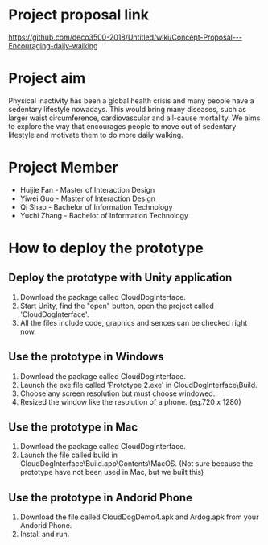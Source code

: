 # Project proposal link

 https://github.com/deco3500-2018/Untitled/wiki/Concept-Proposal---Encouraging-daily-walking
 
# Project aim
Physical inactivity has been a global health crisis and many people have a sedentary lifestyle nowadays. This would bring many diseases, such as larger waist circumference, cardiovascular and all-cause mortality. We aims to explore the way that encourages people to move out of sedentary lifestyle and motivate them to do more daily walking.


# Project Member
+  Huijie Fan - Master of Interaction Design
+  Yiwei Guo - Master of Interaction Design 
+  Qi Shao - Bachelor of Information Technology 
+  Yuchi Zhang - Bachelor of Information Technology

# How to deploy the prototype

## Deploy the prototype with Unity application
1. Download the package called CloudDogInterface.
2. Start Unity, find the "open" button, open the project called 'CloudDogInterface'.
3. All the files include code, graphics and sences can be checked right now.

## Use the prototype in Windows
1. Download the package called CloudDogInterface.
2. Launch the exe file called 'Prototype 2.exe' in CloudDogInterface\Build.
3. Choose any screen resolution but must choose windowed. 
4. Resized the window like the resolution of a phone. (eg.720 x 1280)

## Use the prototype in Mac
1. Download the package called CloudDogInterface.
2. Launch the file called build in CloudDogInterface\Build.app\Contents\MacOS.
 (Not sure because the prototype have not been used in Mac, but we built this)

## Use the prototype in Andorid Phone
1. Download the file called CloudDogDemo4.apk and Ardog.apk from your Andorid Phone.
2. Install and run.


